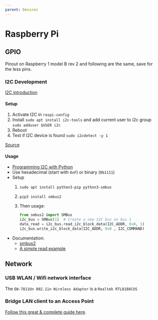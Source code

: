 ```yaml
---
parent: Devices
---
```


# Raspberry Pi

## GPIO

Pinout on Raspberry 1 model B rev 2 and following are the same, save for the less pins.

### I2C Development

[I2C introduction](https://www.abelectronics.co.uk/kb/article/1090/i2c-part-1---introducing-i2c)

#### Setup

1. Activate I2C in `raspi-config`
1. Install `sudo apt install i2c-tools` and add current user to i2c group `sudo adduser $USER i2c`
1. Reboot
1. Test if I2C device is found `sudo i2cdetect -y 1`

[Source](https://www.abelectronics.co.uk/kb/article/1/i2c-part-2---enabling-i-c-on-the-raspberry-pi)

#### Usage

* [Programming I2C with Python](https://www.abelectronics.co.uk/kb/article/1094/i2c-part-4---programming-i-c-with-python)
* Use hexadecimal (start with `0xF`) or binary (`0b1111`)
* Setup
    1. `sudo apt install python3-pip python3-smbus`
    1. `pip3 install smbus2`
    1. Then usage:

        ```python
        from smbus2 import SMBus
        i2c_bus = SMBus(1)  # Create a new I2C bus on bus 1
        data_read = i2c_bus.read_i2c_block_data(I2C_ADDR, 0x0, 1)
        i2c_bus.write_i2c_block_data(I2C_ADDR, 0x0 , I2C_COMMAND)
        ```
* Documentation:
    * [smbus2](https://smbus2.readthedocs.io/en/latest/index.html)
    * [A simple read example](https://github.com/DcubeTechVentures/HIH6130/blob/master/Python/HIH6130.py)

## Network

### USB WLAN / Wifi network interface

 The `EW-7811Un 802.11n Wireless Adapter` is a `Realtek RTL8188CUS`

### Bridge LAN client to an Access Point

[Follow this great & complete guide here](https://www.nerd-quickies.net/2019/08/20/setup-lan-wlan-bridge-with-openwrt-luci/).
